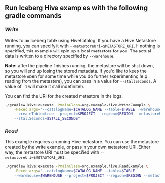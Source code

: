 ## Run Iceberg Hive examples with the following gradle commands

### _Write_

Writes to an Iceberg table using HiveCatalog. If you have a Hive Metastore running, 
you can specify it with `--metastoreUri=$METASTORE_URI`. If nothing  is specified, this example will spin
up a local metastore for you. The actual data is written to a directory specified by `--warehouse`.

**Note:** after the pipeline finishes running, the metastore will be shut down, so you will
end up losing the stored metadata. If you'd like to keep the metastore open for some time while you
do further experimenting (e.g. reading from the metastore), you can pass in a value for `--stallSeconds`.
A value of `-1` will make it stall indefinitely. 

You can find the URI for the created metastore in the logs. 

```bash
./gradlew hive:execute -PmainClass=org.example.hive.WriteExample \
    -Pexec.args="--catalogName=$CATALOG_NAME --table=$TABLE --warehouse=$WAREHOUSE
    --createTable=true --project=$PROJECT --region=$REGION --metastoreUri=$METASTORE_URI
    --stallSeconds=$STALL_SECONDS"
```
### _Read_

This example requires a running Hive metastore. You can use the metastore created by the write example, or
pass in your own metastore URI. Either way, the metastore URI must be specified with `--metastoreUri=$METASTORE_URI`.

```bash
./gradlew hive:execute -PmainClass=org.example.hive.ReadExample \
    -Pexec.args="--catalogName=$CATALOG_NAME --table=$TABLE 
    --warehouse=$WAREHOUSE --project=$PROJECT --region=$REGION --metastoreUri=$METASTORE_URI"
```

